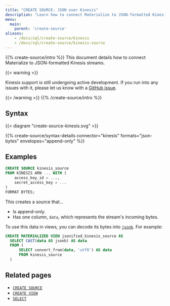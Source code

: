 ```yaml
---
title: "CREATE SOURCE: JSON over Kinesis"
description: "Learn how to connect Materialize to JSON-formatted Kinesis streams"
menu:
  main:
    parent: 'create-source'
aliases:
    - /docs/sql/create-source/kinesis
    - /docs/sql/create-source/kinesis-source
---
```


{{% create-source/intro %}}
This document details how to connect Materialize to JSON-formatted Kinesis
streams.

{{< warning >}}

Kinesis support is still undergoing active development. If you run into any issues with it, please let us know with a [GitHub issue](https://github.com/MaterializeInc/materialize/issues/new?labels=C-bug&template=bug.md).

{{< /warning >}}
{{% /create-source/intro %}}

## Syntax

{{< diagram "create-source-kinesis.svg" >}}

{{% create-source/syntax-details connector="kinesis" formats="json-bytes" envelopes="append-only" %}}

## Examples

```sql
CREATE SOURCE kinesis_source
FROM KINESIS ARN ... WITH (
    access_key_id = ...,
    secret_access_key = ...
)
FORMAT BYTES;
```

This creates a source that...

- Is append-only.
- Has one column, `data`, which represents the stream's incoming bytes.

To use this data in views, you can decode its bytes into
[`jsonb`](/docs/sql/types/jsonb). For example:

```sql
CREATE MATERIALIZED VIEW jsonified_kinesis_source AS
  SELECT CAST(data AS jsonb) AS data
  FROM (
      SELECT convert_from(data, 'utf8') AS data
      FROM kinesis_source
  )
```

## Related pages

- [`CREATE SOURCE`](../)
- [`CREATE VIEW`](../../create-view)
- [`SELECT`](../../select)
